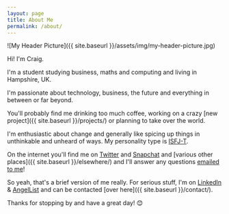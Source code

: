 ```yaml
---
layout: page
title: About Me
permalink: /about/
---
```


![My Header Picture]({{ site.baseurl }}/assets/img/my-header-picture.jpg)

<p class='lead'>Hi! I'm Craig.</p>

I'm a student studying business, maths and computing and living in Hampshire, UK.

I'm passionate about technology, business, the future and everything in between or far beyond.

You'll probably find me drinking too much coffee, working on a crazy [new project]({{ site.baseurl }}/projects/) or planning to take over the world.

I'm enthusiastic about change and generally like spicing up things in unthinkable and unheard of ways. My personality type is [ISFJ-T](https://www.16personalities.com/isfj-personality).

On the internet you'll find me on [Twitter](https://twitter.com/davisonio) and [Snapchat](https://www.snapchat.com/add/davisonio) and [various other places]({{ site.baseurl }}/elsewhere/) and I'll answer any questions [emailed to me](mailto:craig@davison.io)!

So yeah, that's a brief version of me really. For serious stuff, I'm on [LinkedIn](http://uk.linkedin.com/in/davisonio) & [AngelList](https://angel.co/davisonio) and can be contacted [over here]({{ site.baseurl }}/contact/).

Thanks for stopping by and have a great day! 😊
